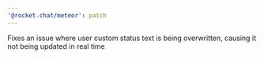 ```yaml
---
'@rocket.chat/meteor': patch
---
```


Fixes an issue where user custom status text is being overwritten, causing it not being updated in real time
